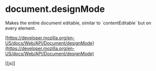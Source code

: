 # document.designMode

Makes the entire document editable, similar to \`contentEditable\` but on every element.  
  
[https://developer.mozilla.org/en-US/docs/Web/API/Document/designMode](https://developer.mozilla.org/en-US/docs/Web/API/Document/designMode)

[[js]]